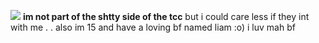 ![](https://files.catbox.moe/ckidrh.png)
**im not part of the shtty side of the tcc** but i could care less if they int with me . . also im 15 and have a loving bf named liam :o) i luv mah bf
